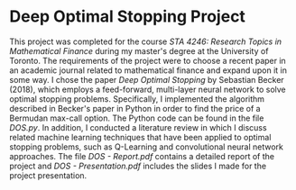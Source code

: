 # Deep Optimal Stopping Project

This project was completed for the course *STA 4246: Research Topics in Mathematical Finance* during my master's degree at the University of Toronto. The requirements of the project were to choose a recent paper in an academic journal related to mathematical finance and expand upon it in some way. I chose the paper *Deep Optimal Stopping* by Sebastian Becker (2018), which employs a feed-forward, multi-layer neural network to solve optimal stopping problems. Specifically, I implemented the algorithm described in Becker's paper in Python in order to find the price of a Bermudan max-call option. The Python code can be found in the file *DOS.py*. In addition, I conducted a literature review in which I discuss related machine learning techniques that have been applied to optimal stopping problems, such as Q-Learning and convolutional neural network approaches. The file *DOS - Report.pdf* contains a detailed report of the project and *DOS - Presentation.pdf* includes the slides I made for the project presentation. 
